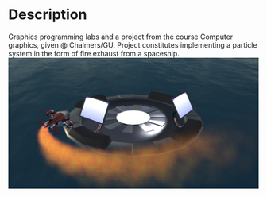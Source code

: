 # Description
Graphics programming labs and a project from the course Computer graphics, given @ Chalmers/GU. Project constitutes implementing a particle system in the form of fire exhaust from a spaceship.
![Screen](screenshot.png)
